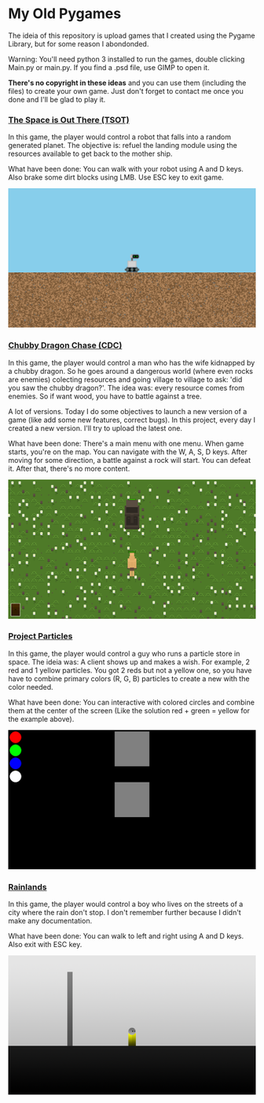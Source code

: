 # My Old Pygames

The ideia of this repository is upload games that I created using the Pygame Library, but for some reason I abondonded.

Warning: You'll need python 3 installed to run the games, double clicking Main.py or main.py. If you find a .psd file, use GIMP to open it.

**There's no copyright in these ideas** and you can use them (including the files) to create your own game. Just don't forget to contact me once you done and I'll be glad to play it.


### [The Space is Out There (TSOT)](TSOT.zip)
In this game, the player would control a robot that falls into a random generated planet. The objective is: refuel the landing module using the resources available to get back to the mother ship.

What have been done: You can walk with your robot using A and D keys. Also brake some dirt blocks using LMB. Use ESC key to exit game.

![TSOT print](TSOT_print1.png)


### [Chubby Dragon Chase (CDC)](CDC.zip)
In this game, the player would control a man who has the wife kidnapped by a chubby dragon. So he goes around a dangerous world (where even rocks are enemies) colecting resources and going village to village to ask: 'did you saw the chubby dragon?'. The idea was: every resource comes from enemies. So if want wood, you have to battle against a tree.

A lot of versions. Today I do some objectives to launch a new version of a game (like add some new features, correct bugs). In this project, every day I created a new version. I'll try to upload the latest one.

What have been done: There's a main menu with one menu. When game starts, you're on the map. You can navigate with the W, A, S, D keys. After moving for some direction, a battle against a rock will start. You can defeat it. After that, there's no more content.

![CDC print1](cdc_print3.png)

### [Project Particles](project_particles.zip)
In this game, the player would control a guy who runs a particle store in space. The ideia was: A client shows up and makes a wish. For example, 2 red and 1 yellow particles. You got 2 reds but not a yellow one, so you have have to combine primary colors (R, G, B) particles to create a new with the color needed.

What have been done: You can interactive with colored circles and combine them at the center of the screen (Like the solution red + green = yellow for the example above).

![PPar prtsc1](ppar_prtsc1.png)

### [Rainlands](rainlands.zip)
In this game, the player would control a boy who lives on the streets of a city where the rain don't stop. I don't remember further because I didn't make any documentation.

What have been done: You can walk to left and right using A and D keys. Also exit with ESC key.

![rl prtsc1](rl_prtsc1.png)
